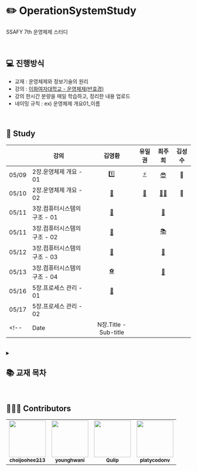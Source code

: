 # ✏️ OperationSystemStudy
SSAFY 7th 운영체제 스터디

<br>

## 💻 진행방식
- 교재 : 운영체제와 정보기술의 원리
- 강의 : [이화여자대학교 - 운영체제(반효경)](http://www.kocw.net/home/cview.do?cid=4b9cd4c7178db077)
- 강의 한시간 분량을 매일 학습하고, 정리한 내용 업로드
- 네이밍 규칙 : ex) 운영체제 개요01_이름


<br>
<!--URL 짧게 변환 https://han.gl/ -->

## 📗 Study

|       |           강의            |  김영환  |  유일권  |  최주희  |  김성수  |
| :---- | ------------------------ | :----: | :----: | :----: | :----: |
| 05/09 | 2장.운영체제 개요 - 01 | [1️⃣](https://bit.ly/3MYdTL5) | [⚡](https://han.gl/gCGxo) |  [😎 ](https://han.gl/lLzNB) |🧡|
| 05/10 | 2장.운영체제 개요 - 02 | [🐤](https://bit.ly/3kXr6HX) | [🌊](https://han.gl/wnDwN) |  [🙋‍♀️](https://han.gl/UGJHR)  |🥇|
| 05/11 | 3장.컴퓨터시스템의 구조 - 01 | [🐌](https://bit.ly/3kXr6HX) |  |  [🧜‍](https://han.gl/XKNKW)  |  | 🎶 |
| 05/11 | 3장.컴퓨터시스템의 구조 - 02 | [🌳](https://bit.ly/3stTJRi) |  |  [📚](https://han.gl/XKNKW) |  | 😜
| 05/12 | 3장.컴퓨터시스템의 구조 - 03 | [🎒](https://bit.ly/3MbcvEH) | []() | [🐣](https://han.gl/FafHM) | []() |
| 05/13 | 3장.컴퓨터시스템의 구조 - 04 | [⚽️](https://bit.ly/39nujhs) | []() | [🚗](https://han.gl/NKahV) | []() |
| 05/16 | 5장.프로세스 관리 - 01 | [🏀](https://bit.ly/3whxjVL) | []() | []() | []() |
| 05/17 | 5장.프로세스 관리 - 02 | []() | []() | []() | []() |
<!-- | Date | N장.Title - Sub-title | []() | []() | []() | []() | -->
<br>

<details>
  <summary><h2>📚 교재 목차</h2></summary>
<div markdown="1">       

1장. 컴퓨터 및 정보기술의 역사
1. 컴퓨터의 선사시대
2. 근대적 컴퓨터의 역사
3. 현대의 컴퓨터

2장. 운영체제 개요
1. 운영체제의 정의
2. 운영체제의 기능
3. 운영체제의 분류
4. 운영체제의 예
5. 운영체제의 자원 관리 기능

3장. 컴퓨터 시스템의 동작 원리
1. 컴퓨터 시스템의 구조
2. CPU 연산과 I/O 연산
3. 인터럽트의 일반적 기능
4. 인터럽트 핸들링
5. 입출력 구조
6. DMA
7. 저장장치의 구조
8. 저장장치의 계층 구조
9. 하드웨어의 보안
10. 메모리 보안
11. CPU 보호
12. 시스템 콜을 이용한 입출력 수행

4장. 프로그램의 구조와 실행
1. 프로그램의 구조와 인터럽트
2. 컴퓨터 시스템의 작동 개요
3. 프로그램의 실행
4. 사용자 프로그램이 사용하는 함수
5. 인터럽트
6. 시스템 콜
7. 프로세스의 두 가지 실행 상태

5장. 프로세스 관리
1. 프로세스의 개념
2. 프로세스의 상태
3. 프로세스 제어 블록
4. 문맥교환
5. 프로세스를 스케줄링하기 위한 큐
6. 스케줄러
7. 프로세스의 생성
8. 프로세스 간의 협력

6장. CPU 스케줄링
1. CPU 스케줄러
2. 디스패처
3. 스케줄링의 성능 평가
4. 스케줄링 알고리즘
5. 스케줄링 알고리즘의 평가

7장. 메모리 관리
1. 주소 바인딩
2. 메모리 관리와 관련된 용어
3. 물리적 메모리의 할당 방식
4. 페이징 기법
5. 세그먼테이션
6. 페이지드 세그먼테이션

8장. 가상메모리
1. 요구 페이징
2. 페이지 교체
3. 페이지 프레임의 할당
4. 전역교체와 지역교체
5. 스레싱

9장. 디스크 관리
1. 디스크의 구조
2. 디스크 스케줄링
3. 다중 디스크 환경에서의 스케줄링
4. 디스크의 저전력 관리

10장. 웹캐싱 기법
1. 웹캐싱
2. 웹캐시의 교체 알고리즘
3. 웹캐시의 일관성 유지 기법
4. 웹캐시의 공유 및 협력 기법
5. 웹캐시의 사전인출 기법
6. 동격 웹 객체의 캐싱 기법

</div>
</details>

<br>

## 🙋🏻‍♂️ Contributors

<table>
  <tr>
    <td align="center"><a href="https://github.com/choijoohee213"><img src="https://avatars.githubusercontent.com/u/60915285?s=400&u=81a3a3b178d0b215fd7a2c72bcf2d1834cb815e9&v=4" width="100px;" alt=""/><br /><sub><b>choijoohee213</b></sub></a><br /></td>
    <td align="center"><a href="https://github.com/younghwani"><img src="https://avatars.githubusercontent.com/u/75962307?v=4" width="100px;" alt=""/><br /><sub><b>younghwani</b></sub></a><br /></td>
    <td align="center"><a href="https://github.com/Qulip"><img src="https://avatars.githubusercontent.com/u/77991314?v=4" width="100px;" alt=""/><br /><sub><b>Qulip</b></sub></a><br /></td>
    <td align="center"><a href="https://github.com/platycodonv"><img src="https://avatars.githubusercontent.com/u/93230885?v=4" width="100px;" alt=""/><br /><sub><b>platycodonv</b></sub></a><br /></td>
  </tr>
</table>
